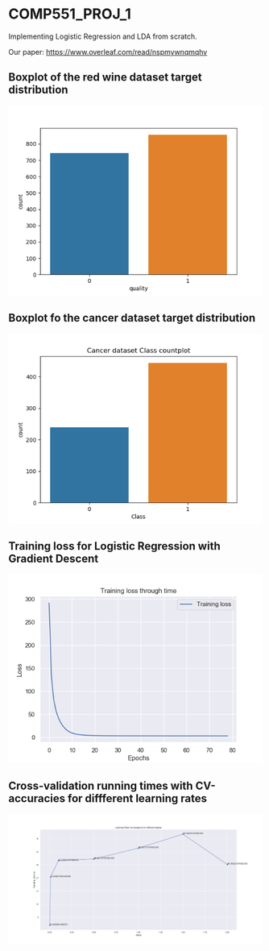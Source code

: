# COMP551_PROJ_1
Implementing Logistic Regression and LDA from scratch. 

Our paper: 
https://www.overleaf.com/read/nspmywnqmqhv

## Boxplot of the red wine dataset target distribution 
![](figs/redwine_countplot.png)

## Boxplot fo the cancer dataset target distribution 
![](figs/cancer_countplot.png)

## Training loss for Logistic Regression with Gradient Descent
![](figs/training_loss_ex.png)

## Cross-validation running times with CV-accuracies for diffferent learning rates 
![](figs/alphas_convergence.png)
